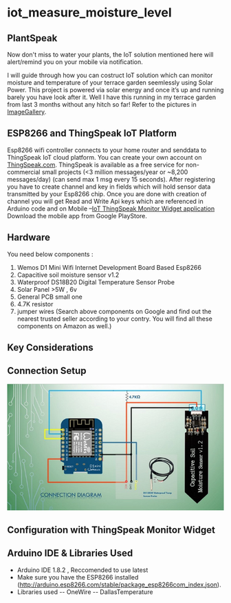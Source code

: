 # iot_measure_moisture_level
## PlantSpeak
Now don't miss to water your plants, the IoT solution mentioned here will alert/remind you on your mobile via notification.

I will guide through how you can costruct IoT solution which can monitor moisture and temperature of your terrace garden seemlessly using Solar Power. This project is powered via solar energy and once it’s up and running barely you have look after it. Well I have this running in my terrace garden from last 3 months without any hitch so far! Refer to the pictures in [ImageGallery](https://github.com/sujeet-ssv/iot_measure_moisture_level/tree/master/ImageGallery).

## ESP8266 and ThingSpeak IoT Platform
Esp8266 wifi controller connects to your home router and senddata to ThingSpeak IoT cloud platform.  You can create your own account on [ThingSpeak.com](https://thingspeak.com/). ThingSpeak is available as a free service for non-commercial small projects (<3 million messages/year or ~8,200 messages/day) (can send max 1 msg every 15 seconds). After registering you have to create channel and key in fields which will hold sensor data transmitted by your Esp8266 chip. Once you are done with creation of channel you will get Read and Write Api keys which are referenced in Arduino code and on Mobile –[IoT ThingSpeak Monitor Widget application](https://play.google.com/store/apps/details?id=ua.livi.thingspeakmonitor&hl=en_US) Download the mobile app from Google PlayStore.

## Hardware
You need below components :
1. Wemos D1 Mini Wifi Internet Development Board Based Esp8266 
2. Capacitive soil moisture sensor v1.2
3. Waterproof DS18B20 Digital Temperature Sensor Probe
4. Solar Panel >5W , 6v
5. General PCB small one
6. 4.7K resistor 
7. jumper wires
(Search above components on Google and find out the nearest trusted seller according to your contry. You will find all these components on Amazon as well.)


## Key Considerations
## Connection Setup
![Connection Diagram][conn]

## Configuration with ThingSpeak Monitor Widget
## Arduino IDE & Libraries Used
- Arduino IDE 1.8.2 , Reccomended to use latest
- Make sure you have the ESP8266 installed (http://arduino.esp8266.com/stable/package_esp8266com_index.json).
- Libraries used
-- OneWire
-- DallasTemperature

[conn]: https://github.com/sujeet-ssv/iot_measure_moisture_level/raw/master/ImageGallery/Connection.JPG

